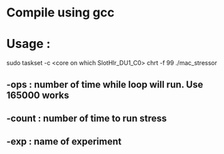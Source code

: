 # Compile using gcc
# Usage : 
sudo taskset -c \<core on which SlotHlr_DU1_C0\> chrt -f 99 ./mac_stressor <ops> <count> <exp name>
## -ops : number of time while loop will run. Use 165000 works 
## -count : number of time to run stress
## -exp : name of experiment 

